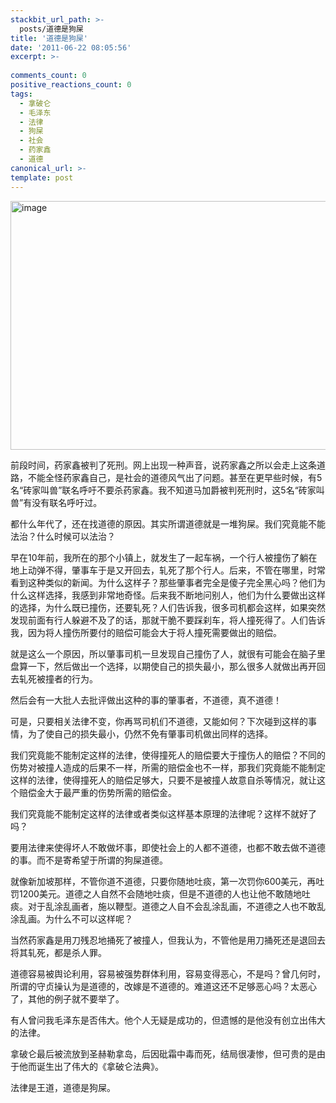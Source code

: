 ```yaml
---
stackbit_url_path: >-
  posts/道德是狗屎
title: '道德是狗屎'
date: '2011-06-22 08:05:56'
excerpt: >-
  
comments_count: 0
positive_reactions_count: 0
tags: 
  - 拿破仑
  - 毛泽东
  - 法律
  - 狗屎
  - 社会
  - 药家鑫
  - 道德
canonical_url: >-
template: post
---
```

<p><a href="http://www.zizhujy.com/BlogEngine/BlogEngine/BlogEngine.NET/image.axd?picture=image_21.png"><img style="background-image: none; border-bottom: 0px; border-left: 0px; padding-left: 0px; padding-right: 0px; display: inline; border-top: 0px; border-right: 0px; padding-top: 0px" title="image" border="0" alt="image" src="http://www.zizhujy.com/BlogEngine/BlogEngine/BlogEngine.NET/image.axd?picture=image_thumb_21.png" width="654" height="398" /></a></p>  <p>前段时间，药家鑫被判了死刑。网上出现一种声音，说药家鑫之所以会走上这条道路，不能全怪药家鑫自己，是社会的道德风气出了问题。甚至在更早些时候，有5名“砖家叫兽”联名呼吁不要杀药家鑫。我不知道马加爵被判死刑时，这5名“砖家叫兽”有没有联名呼吁过。</p>  <p>都什么年代了，还在找道德的原因。其实所谓道德就是一堆狗屎。我们究竟能不能法治？什么时候可以法治？</p>  <p>早在10年前，我所在的那个小镇上，就发生了一起车祸，一个行人被撞伤了躺在地上动弹不得，肇事车于是又开回去，轧死了那个行人。后来，不管在哪里，时常看到这种类似的新闻。为什么这样子？那些肇事者完全是傻子完全黑心吗？他们为什么这样选择，我感到非常地奇怪。后来我不断地问别人，他们为什么要做出这样的选择，为什么既已撞伤，还要轧死？人们告诉我，很多司机都会这样，如果突然发现前面有行人躲避不及了的话，那就干脆不要踩刹车，将人撞死得了。人们告诉我，因为将人撞伤所要付的赔偿可能会大于将人撞死需要做出的赔偿。</p>  <p>就是这么一个原因，所以肇事司机一旦发现自己撞伤了人，就很有可能会在脑子里盘算一下，然后做出一个选择，以期使自己的损失最小，那么很多人就做出再开回去轧死被撞者的行为。</p>  <p>然后会有一大批人去批评做出这种的事的肇事者，不道德，真不道德！</p>  <p>可是，只要相关法律不变，你再骂司机们不道德，又能如何？下次碰到这样的事情，为了使自己的损失最小，仍然不免有肇事司机做出同样的选择。</p>  <p>我们究竟能不能制定这样的法律，使得撞死人的赔偿要大于撞伤人的赔偿？不同的伤势对被撞人造成的后果不一样，所需的赔偿金也不一样，那我们究竟能不能制定这样的法律，使得撞死人的赔偿足够大，只要不是被撞人故意自杀等情况，就让这个赔偿金大于最严重的伤势所需的赔偿金。</p>  <p>我们究竟能不能制定这样的法律或者类似这样基本原理的法律呢？这样不就好了吗？</p>  <p>要用法律来使得坏人不敢做坏事，即使社会上的人都不道德，也都不敢去做不道德的事。而不是寄希望于所谓的狗屎道德。</p>  <p>就像新加坡那样，不管你道不道德，只要你随地吐痰，第一次罚你600美元，再吐罚1200美元。道德之人自然不会随地吐痰，但是不道德的人也让他不敢随地吐痰。对于乱涂乱画者，施以鞭型。道德之人自不会乱涂乱画，不道德之人也不敢乱涂乱画。为什么不可以这样呢？</p>  <p>当然药家鑫是用刀残忍地捅死了被撞人，但我认为，不管他是用刀捅死还是退回去将其轧死，都是杀人罪。</p>  <p>道德容易被舆论利用，容易被强势群体利用，容易变得恶心，不是吗？曾几何时，所谓的守贞操认为是道德的，改嫁是不道德的。难道这还不足够恶心吗？太恶心了，其他的例子就不要举了。</p>  <p>有人曾问我毛泽东是否伟大。他个人无疑是成功的，但遗憾的是他没有创立出伟大的法律。</p>  <p>拿破仑最后被流放到圣赫勒拿岛，后因砒霜中毒而死，结局很凄惨，但可贵的是由于他而诞生出了伟大的《拿破仑法典》。</p>  <p>法律是王道，道德是狗屎。</p>